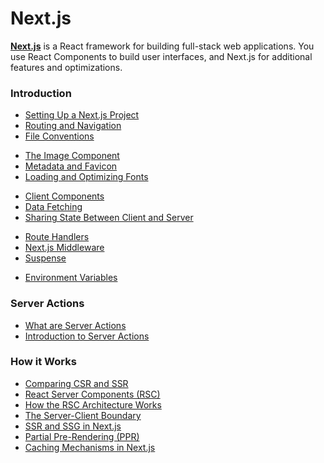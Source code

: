 # Next.js

[**Next.js**](https://nextjs.org/docs) is a React framework for building full-stack web applications. You use React Components to build user interfaces, and Next.js for additional features and optimizations.

### Introduction

- [Setting Up a Next.js Project](./setup.md)
- [Routing and Navigation](./creating-routes.md)
- [File Conventions](./file-conventions.md)

<div></div>

- [The Image Component](./image.md)
- [Metadata and Favicon](./metadata.md)
- [Loading and Optimizing Fonts](./fonts.md)

<div></div>

- [Client Components](./client-components.md)
- [Data Fetching](./data-fetching.md)
- [Sharing State Between Client and Server](./sharing-state.md)

<div></div>

- [Route Handlers](./route-handlers.md)
- [Next.js Middleware](./middleware.md)
- [Suspense](./suspense.md)

<div></div>

- [Environment Variables](./env-vars.md)

<!-- - [Next Auth](./next-auth.md) -->

### Server Actions

- [What are Server Actions](./server-actions.md)
- [Introduction to Server Actions](./server-actions-intro.md)

### How it Works

- [Comparing CSR and SSR](./csr-vs-ssr.md)
- [React Server Components (RSC)](./rsc.md)
- [How the RSC Architecture Works](./how-rsc-works.md)
- [The Server-Client Boundary](./server-client-boundary.md)
- [SSR and SSG in Next.js](./ssr-vs-ssg.md)
- [Partial Pre-Rendering (PPR)](./partial-pre-rendering.md)
- [Caching Mechanisms in Next.js](./nextjs-caching.md)

